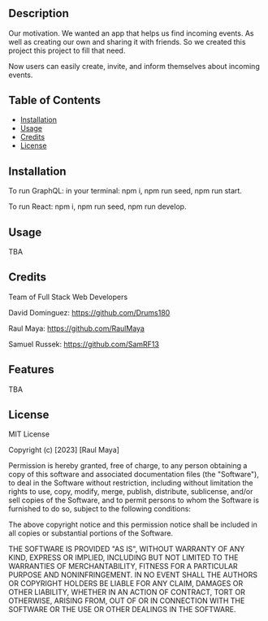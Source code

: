# <Event-Manager>

## Description

Our motivation.
We wanted an app that helps us find incoming events. As well as creating our own and sharing it with friends. So we created this project this project to fill that need.

Now users can easily create, invite, and inform themselves about incoming events.

## Table of Contents

- [Installation](#installation)
- [Usage](#usage)
- [Credits](#credits)
- [License](#license)

## Installation

To run GraphQL: in your terminal: npm i, npm run seed, npm run start.

To run React: npm i, npm run seed, npm run develop.

## Usage

TBA

## Credits

Team of Full Stack Web Developers

David Dominguez: https://github.com/Drums180

Raul Maya: https://github.com/RaulMaya

Samuel Russek: https://github.com/SamRF13

## Features

TBA

## License

MIT License

Copyright (c) [2023] [Raul Maya]

Permission is hereby granted, free of charge, to any person obtaining a copy
of this software and associated documentation files (the "Software"), to deal
in the Software without restriction, including without limitation the rights
to use, copy, modify, merge, publish, distribute, sublicense, and/or sell
copies of the Software, and to permit persons to whom the Software is
furnished to do so, subject to the following conditions:

The above copyright notice and this permission notice shall be included in all
copies or substantial portions of the Software.

THE SOFTWARE IS PROVIDED "AS IS", WITHOUT WARRANTY OF ANY KIND, EXPRESS OR
IMPLIED, INCLUDING BUT NOT LIMITED TO THE WARRANTIES OF MERCHANTABILITY,
FITNESS FOR A PARTICULAR PURPOSE AND NONINFRINGEMENT. IN NO EVENT SHALL THE
AUTHORS OR COPYRIGHT HOLDERS BE LIABLE FOR ANY CLAIM, DAMAGES OR OTHER
LIABILITY, WHETHER IN AN ACTION OF CONTRACT, TORT OR OTHERWISE, ARISING FROM,
OUT OF OR IN CONNECTION WITH THE SOFTWARE OR THE USE OR OTHER DEALINGS IN THE
SOFTWARE.
